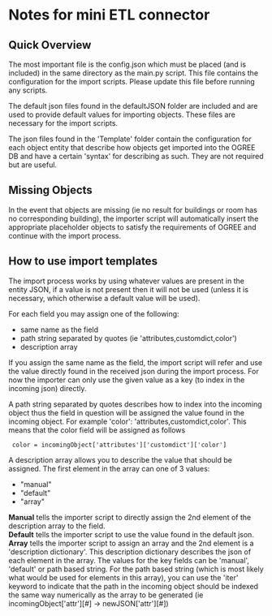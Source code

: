 # Notes for mini ETL connector


Quick Overview
------------
The most important file is the config.json which must be placed (and is included) in the same directory as the main.py script. This file contains the configuration for the import scripts. Please update this file before running any scripts.    

The default json files found in the defaultJSON folder are included and are used to provide default values for importing objects. These files are necessary for the import scripts.    


The json files found in the 'Template' folder contain the configuration for each object entity that describe how objects get imported into the OGREE DB and have a certain 'syntax' for describing as such. They are not required but are useful.    
    
    
Missing Objects
------------
In the event that objects are missing (ie no result for buildings or room has no corresponding building), the importer script will automatically insert the appropriate placeholder objects to satisfy the requirements of OGREE and continue with the import process.   



How to use import templates
------------
The import process works by using whatever values are present in the entity JSON, if a value is not present then it will not be used (unless it is necessary, which otherwise a default value will be used).    

For each field you may assign one of the following:
- same name as the field
- path string separated by quotes (ie 'attributes,customdict,color')
- description array

If you assign the same name as the field, the import script will refer and use the value directly found in the received json during the import process. For now the importer can only use the given value as a key (to index in the incoming json) directly.   

A path string separated by quotes describes how to index into the incoming object thus the field in question will be assigned the value found in the incoming object. For example 'color': 'attributes,customdict,color'. This means that the color field will be assigned as follows
```
 color = incomingObject['attributes']['customdict']['color']  
```

A description array allows you to describe the value that should be assigned. The first element in the array can one of 3 values:
- "manual"
- "default"
- "array" 

**Manual** tells the importer script to directly assign the 2nd element of the description array to the field.   
**Default** tells the importer script to use the value found in the default json.   
**Array** tells the importer script to assign an array and the 2nd element is a 'description dictionary'. This description dictionary describes the json of each element in the array. The values for the key fields can be 'manual', 'default' or path based string. For the path based string (which is most likely what would be used for elements in this array), you can use the 'iter' keyword to indicate that the path in the incoming object should be indexed the same way numerically as the array to be generated (ie incomingObject['attr'][#] -> newJSON['attr'][#]) 